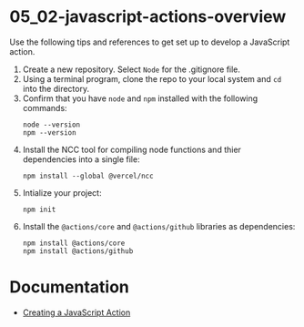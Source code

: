# 05_02-javascript-actions-overview
Use the following tips and references to get set up to develop a JavaScript action.

1. Create a new repository.  Select `Node` for the .gitignore file.
1. Using a terminal program, clone the repo to your local system and `cd` into the directory.
1. Confirm that you have `node` and `npm` installed with the following commands:
    ```
    node --version
    npm --version
    ```
1. Install the NCC tool for compiling node functions and thier dependencies into a single file:
    ```
    npm install --global @vercel/ncc
    ```
1. Intialize your project:
    ```
    npm init
    ```
1. Install the `@actions/core` and `@actions/github` libraries as dependencies:
    ```
    npm install @actions/core
    npm install @actions/github
    ```

# Documentation
- [Creating a JavaScript Action](https://docs.github.com/en/actions/creating-actions/creating-a-javascript-action)
